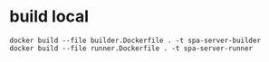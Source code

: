 # build local

```shell
docker build --file builder.Dockerfile . -t spa-server-builder 
docker build --file runner.Dockerfile . -t spa-server-runner   
```
